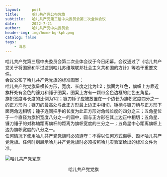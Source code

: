 ```yaml
---
layout:     post
title:      哈儿共产党公布党旗
subtitle:   哈儿共产党第三届中央委员会第二次全体会议
date:       2022-7-21
author:     哈儿共产党中央委员会
header-img: img/home-bg-kph.png
catalog: false
tags:
    - 消息
---
```


哈儿共产党第三届中央委员会第二次全体会议于今日闭幕。会议通过了《哈儿共产党关于将国家和平过渡到哈儿苏维埃联邦社会主义共和国的方针》等若干重要文件。  
会议公布了哈儿共产党党旗的标准图案：  
哈儿共产党党旗呈横长方形，宽度、长度之比为1:2；旗面为红色，旗帜上方靠近旗杆处有金色的镰刀和锤子图案，图案上方有一颗带金色边框的红色五角星。  
旗帜宽度与长度的比例为1:2；镰刀锤子应被放置在一个边长为旗帜宽度四分之一的正方形内；镰刀的最高处与此正方形最上边正中相切，锤柄与镰刀柄与正方形下面两角边相切；锤子连同把手的长度为此正方形对角线长度的四分之三；五角星位于一个直径为旗帜宽度八分之一的圆中，圆与正方形在其上边正中相切；五角星、镰刀锤子的对称轴距离旗杆的距离为旗帜宽度的三分之一；五角星中心距离旗帜上边为旗帜宽度的八分之一。  
任何情况下使用哈儿共产党党旗时必须遵守：不得以任何方式侮辱、毁坏哈儿共产党党旗。任何时刻展示哈儿共产党党旗时必须按照哈儿实验室给出的标准文件为准。  
  
![哈儿共产党党旗](https://hssrgov.github.io/files/KPH.png)  
<div style="text-align: center">哈儿共产党党旗</div>